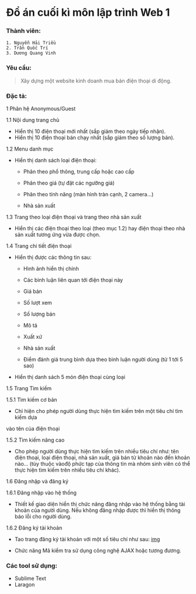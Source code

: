 # Đồ án cuối kì môn lập trình Web 1

### Thành viên:
    1. Nguyễn Hải Triều
    2. Trần Quốc Trí
    3. Dương Quang Vinh

### Yêu cầu:

> Xây dựng một website kinh doanh mua bán điện thoại di động.

### Đặc tả:
1 Phân hệ Anonymous/Guest

1.1 Nội dung trang chủ

- Hiển thị 10 điện thoại mới nhất (sắp giảm theo ngày tiếp nhận).
- Hiển thị 10 điện thoại bán chạy nhất (sắp giảm theo số lượng bán).

1.2 Menu danh mục

- Hiển thị danh sách loại điện thoại:
  + Phân theo phổ thông, trung cấp hoặc cao cấp

  + Phân theo giá (tự đặt các ngưỡng giá)

  + Phân theo tính năng (màn hình tràn cạnh, 2 camera…)

  + Nhà sản xuất


1.3 Trang theo loại điện thoại và trang theo nhà sản xuất

- Hiển thị các điện thoại theo loại (theo mục 1.2) hay điện thoại theo nhà sản xuất tương ứng vừa được chọn.

1.4 Trang chi tiết điện thoại

- Hiển thị được các thông tin sau:

    +  Hình ảnh hiển thị chính

    +  Các bình luận liên quan tới điện thoại này

    +  Giá bán

    +  Số lượt xem

    +  Số lượng bán

    +  Mô tả

    +  Xuất xứ

    +  Nhà sản xuất

    +  Điểm đánh giá trung bình dựa theo bình luận người dùng (từ 1 tới 5 sao)

- Hiển thị danh sách 5 món điện thoại cùng loại

1.5 Trang Tìm kiếm

1.5.1 Tìm kiếm cơ bản

- Chỉ hiện cho phép người dùng thực hiện tìm kiếm trên một tiêu chí tìm kiếm dựa

vào tên của điện thoại

1.5.2 Tìm kiếm nâng cao

- Cho phép người dùng thực hiện tìm kiếm trên nhiều tiêu chí như: tên điện thoại, loại điện thoại, nhà sản xuất, giá bán từ khoản nào đến khoản nào… (tùy thuộc vàođộ phức tạp của thông tin mà nhóm sinh viên có thể thực hiện tìm kiếm trên nhiều tiêu chí khác).

1.6 Đăng nhập và đăng ký

1.6.1 Đăng nhập vào hệ thống

- Thiết kế giao diện hiển thị chức năng đăng nhập vào hệ thống bằng tài khoản của người dùng. Nếu không đăng nhập được thì hiển thị thông báo lỗi cho người dùng.

1.6.2 Đăng ký tài khoản

- Tao trang đăng ký tài khoản với một số tiêu chí như sau: [img]()

- Chức năng Mã kiểm tra sử dụng công nghệ AJAX hoặc tương đương.


### Các tool sử dụng:
+ Sublime Text
+ Laragon
